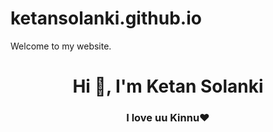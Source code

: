 # ketansolanki.github.io
Welcome to my website.
<h1 align="center">Hi 👋, I'm Ketan Solanki</h1>

<h3 align="center">I love uu Kinnu&#10084;</h3>
